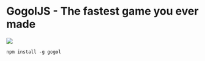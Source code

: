 # GogolJS - The fastest game you ever made

![](https://circleci.com/gh/fmd/gogoljs.png?style=shield)

```
npm install -g gogol
```
